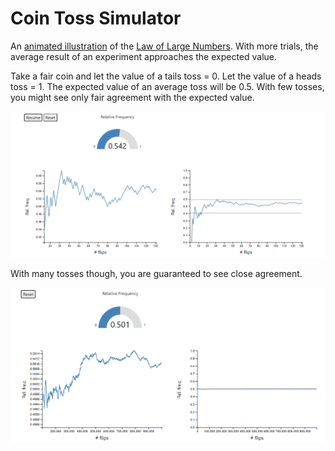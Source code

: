 # Coin Toss Simulator

An [animated illustration](https://rustygentile.github.io/coin-toss-simulator/) of the [Law of Large Numbers](https://en.wikipedia.org/wiki/Law_of_large_numbers). With more trials, the average result of an experiment approaches the expected value.

Take a fair coin and let the value of a tails toss = 0. Let the value of a heads toss = 1. The expected value of an average toss will be 0.5. With few tosses, you might see only fair agreement with the expected value.

![example](images/example_few.PNG)

With many tosses though, you are guaranteed to see close agreement.

![example](images/example_many.PNG)
